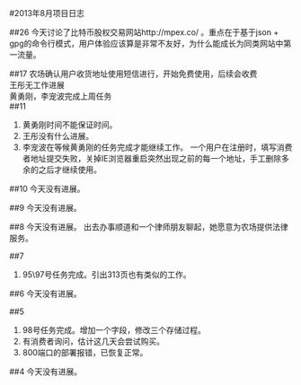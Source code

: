 #2013年8月项目日志

##26
今天讨论了比特币股权交易网站http://mpex.co/ 。重点在于基于json + gpg的命令行模式，用户体验应该算是非常不友好，为什么能成长为同类网站中第一流量。


##17
农场确认用户收货地址使用短信进行，开始免费使用，后续会收费  
王彤无工作进展  
黄勇刚，李宠波完成上周任务  
##11
1. 黄勇刚时间不能保证时间。
2. 王彤没有什么进展。
3. 李宠波在等候黄勇刚的任务完成才能继续工作。
 一个用户在注册时，填写消费者地址提交失败，关掉IE浏览器重启突然出现之前的每一个地址，手工删除多余的之后才继续使用。

##10
今天没有进展。

##9
今天没有进展。

##8
今天没有进展。
出去办事顺道和一个律师朋友聊起，她愿意为农场提供法律服务。

##7
1. 95\97号任务完成。引出313页也有类似的工作。

##6
今天没有进展。

##5
1. 98号任务完成。增加一个字段，修改三个存储过程。
2. 有消费者询问，估计这几天会尝试购买。
3. 800端口的部署报错，已恢复正常。

##4
今天没有进展。
